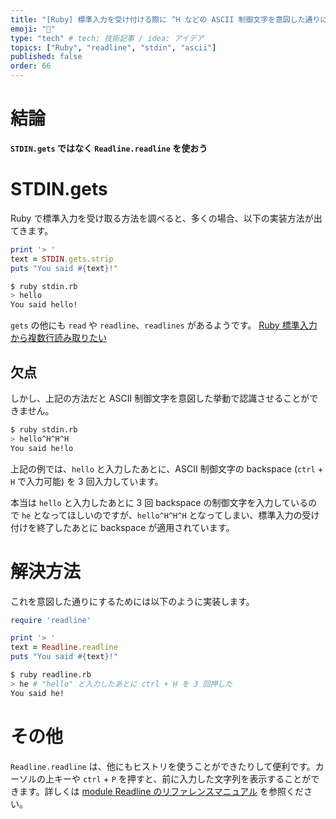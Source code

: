 ```yaml
---
title: "[Ruby] 標準入力を受け付ける際に ^H などの ASCII 制御文字を意図した通りに認識させる"
emoji: "🌊"
type: "tech" # tech: 技術記事 / idea: アイデア
topics: ["Ruby", "readline", "stdin", "ascii"]
published: false
order: 66
---
```


# 結論
**`STDIN.gets` ではなく `Readline.readline` を使おう**

# STDIN.gets
Ruby で標準入力を受け取る方法を調べると、多くの場合、以下の実装方法が出てきます。

```ruby:stdin.rb
print '> '
text = STDIN.gets.strip
puts "You said #{text}!"
```

```bash
$ ruby stdin.rb
> hello
You said hello!
```

`gets` の他にも `read` や `readline`、`readlines` があるようです。
[Ruby 標準入力から複数行読み取りたい](https://nnnamani.hateblo.jp/entry/2016/08/14/150900)

## 欠点
しかし、上記の方法だと ASCII 制御文字を意図した挙動で認識させることができません。

```bash
$ ruby stdin.rb
> hello^H^H^H
You said he!lo
```

上記の例では、`hello` と入力したあとに、ASCII 制御文字の backspace (`ctrl` + `H` で入力可能) を 3 回入力しています。

本当は `hello` と入力したあとに 3 回 backspace の制御文字を入力しているので `he` となってほしいのですが、`hello^H^H^H` となってしまい、標準入力の受け付けを終了したあとに backspace が適用されています。

# 解決方法
これを意図した通りにするためには以下のように実装します。

```ruby:readline.rb
require 'readline'

print '> '
text = Readline.readline
puts "You said #{text}!"
```

```bash
$ ruby readline.rb
> he # "hello" と入力したあとに ctrl + H を 3 回押した
You said he!
```

# その他
`Readline.readline` は、他にもヒストリを使うことができたりして便利です。カーソルの上キーや `ctrl` + `P` を押すと、前に入力した文字列を表示することができます。詳しくは [module Readline のリファレンスマニュアル](https://docs.ruby-lang.org/ja/latest/class/Readline.html) を参照ください。
